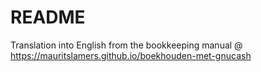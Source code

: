 # README
Translation into English from the bookkeeping manual @ https://mauritslamers.github.io/boekhouden-met-gnucash

